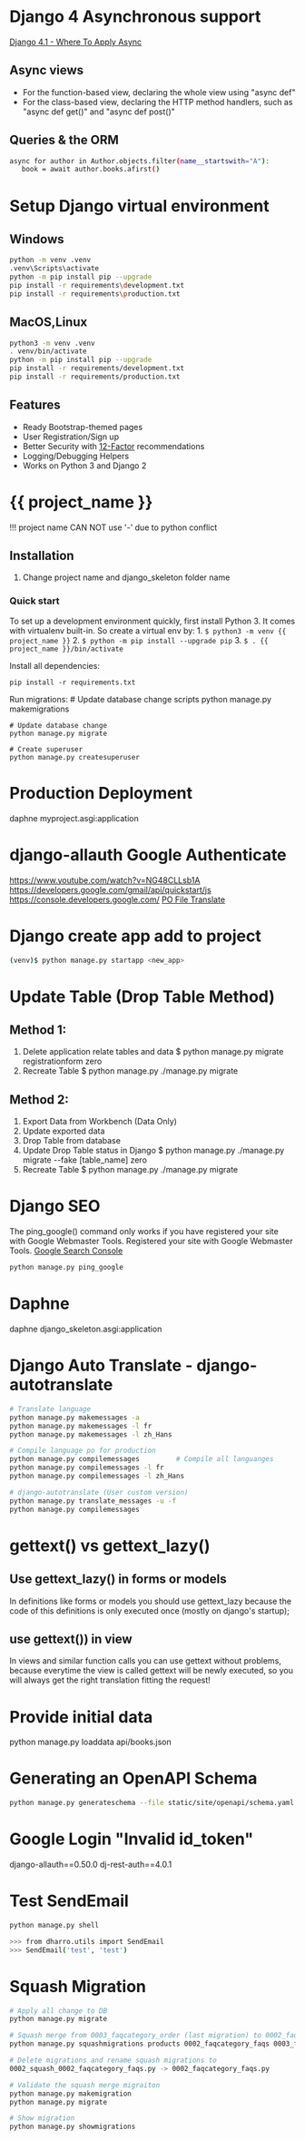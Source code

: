 # Django 4 Asynchronous support
[Django 4.1 - Where To Apply Async](https://medium.com/@ivan.slavko.matic.96/django-4-1-where-to-apply-async-c05f29ca2041)

## Async views
- For the function-based view, declaring the whole view using "async def"
- For the class-based view, declaring the HTTP method handlers, such as "async def get()" and "async def post()"

## Queries & the ORM
```bash
async for author in Author.objects.filter(name__startswith="A"):
   book = await author.books.afirst()
```

# Setup Django virtual environment

## Windows
```bash
python -m venv .venv
.venv\Scripts\activate
python -m pip install pip --upgrade
pip install -r requirements\development.txt
pip install -r requirements\production.txt
```

## MacOS,Linux
```bash
python3 -m venv .venv
. venv/bin/activate
python -m pip install pip --upgrade
pip install -r requirements/development.txt
pip install -r requirements/production.txt
```

## Features
- Ready Bootstrap-themed pages
- User Registration/Sign up
- Better Security with [12-Factor](http://12factor.net/) recommendations
- Logging/Debugging Helpers
- Works on Python 3 and Django 2

# {{ project_name }}
!!! project name CAN NOT use '-' due to python conflict

## Installation
1. Change project name and django_skeleton folder name

### Quick start
To set up a development environment quickly, first install Python 3. It
comes with virtualenv built-in. So create a virtual env by:
    1. `$ python3 -m venv {{ project_name }}`
    2. `$ python -m pip install --upgrade pip`
    3. `$ . {{ project_name }}/bin/activate`

Install all dependencies:

    pip install -r requirements.txt

Run migrations: # Update database change scripts
python manage.py makemigrations

    # Update database change
    python manage.py migrate

    # Create superuser
    python manage.py createsuperuser

# Production Deployment
daphne myproject.asgi:application

# django-allauth Google Authenticate
https://www.youtube.com/watch?v=NG48CLLsb1A
https://developers.google.com/gmail/api/quickstart/js
https://console.developers.google.com/
[PO File Translate](https://pofile.net/free-po-editor)

# Django create app add to project
```bash
(venv)$ python manage.py startapp <new_app>
```

# Update Table (Drop Table Method)
## Method 1:
1. Delete application relate tables and data
   $ python manage.py migrate registrationform zero
2. Recreate Table
   $ python manage.py ./manage.py migrate

## Method 2:
1. Export Data from Workbench (Data Only)
2. Update exported data
3. Drop Table from database
4. Update Drop Table status in Django
   $ python manage.py ./manage.py migrate --fake [table_name] zero
5. Recreate Table
   $ python manage.py ./manage.py migrate

# Django SEO
The ping_google() command only works if you have registered your site with Google Webmaster Tools.
Registered your site with Google Webmaster Tools.
[Google Search Console](https://www.google.com/webmasters/tools/)
```bash
python manage.py ping_google
```

# Daphne
daphne django_skeleton.asgi:application

# Django Auto Translate - django-autotranslate
```bash
# Translate language
python manage.py makemessages -a
python manage.py makemessages -l fr
python manage.py makemessages -l zh_Hans

# Compile language po for production
python manage.py compilemessages         # Compile all languanges
python manage.py compilemessages -l fr
python manage.py compilemessages -l zh_Hans

# django-autotranslate (User custom version)
python manage.py translate_messages -u -f
python manage.py compilemessages
```


# gettext() vs gettext_lazy()
## Use gettext_lazy() in forms or models
In definitions like forms or models you should use gettext_lazy because the code of this definitions is only executed once (mostly on django's startup);

## use gettext()) in view
In views and similar function calls you can use gettext without problems, because everytime the view is called gettext will be newly executed, so you will always get the right translation fitting the request!

# Provide initial data
python manage.py loaddata api/books.json


# Generating an OpenAPI Schema
```bash
python manage.py generateschema --file static/site/openapi/schema.yaml
```

# Google Login "Invalid id_token"
django-allauth==0.50.0
dj-rest-auth==4.0.1    


# Test SendEmail
```bash
python manage.py shell

>>> from dharro.utils import SendEmail
>>> SendEmail('test', 'test')
```



# Squash Migration
```bash
# Apply all change to DB
python manage.py migrate

# Squash merge from 0003_faqcategory_order (last migration) to 0002_faqcategory_faqs
python manage.py squashmigrations products 0002_faqcategory_faqs 0003_faqcategory_order

# Delete migrations and rename squash migrations to 
0002_squash_0002_faqcategory_faqs.py -> 0002_faqcategory_faqs.py

# Validate the squash merge migraiton
python manage.py makemigration
python manage.py migrate

# Show migration
python manage.py showmigrations
```